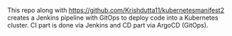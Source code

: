 This repo along with https://github.com/Krishdutta11/kubernetesmanifest2 creates a Jenkins pipeline with GitOps to deploy code into a Kubernetes cluster. CI part is done via Jenkins and CD part via ArgoCD (GitOps).
